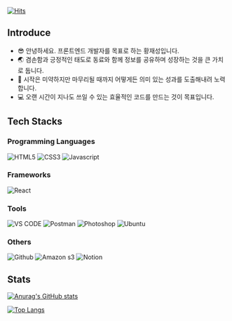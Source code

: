 [![Hits](https://hits.seeyoufarm.com/api/count/incr/badge.svg?url=https%3A%2F%2Fgithub.com%2Fshreder0804&count_bg=%23AA3DC8&title_bg=%23555555&icon=&icon_color=%238033FF&title=hits&edge_flat=false)](https://hits.seeyoufarm.com)

## Introduce

- 😎 안녕하세요. 프론트엔드 개발자를 목표로 하는 황재성입니다.
- 🌏 겸손함과 긍정적인 태도로 동료와 함께 정보를 공유하며 성장하는 것을 큰 가치로 둡니다.
- 🍎 시작은 미약하지만 마무리될 때까지 어떻게든 의미 있는 성과를 도출해내려 노력합니다.
- 💻 오랜 시간이 지나도 쓰일 수 있는 효율적인 코드를 만드는 것이 목표입니다.

## Tech Stacks

### Programming Languages

<img alt="HTML5" src ="https://img.shields.io/badge/html5-D35936.svg?&style=for-the-badge&logo=html5&logoColor=white"/> <img alt="CSS3" src ="https://img.shields.io/badge/css3-4675A6.svg?&style=for-the-badge&logo=css3&logoColor=white"/> <img alt="Javascript" src ="https://img.shields.io/badge/javascript-F3DF51.svg?&style=for-the-badge&logo=javascript&logoColor=white"/>

### Frameworks

<img alt="React" src ="https://img.shields.io/badge/react-4675A6.svg?&style=for-the-badge&logo=react"/>

### Tools

<img alt="VS CODE" src ="https://img.shields.io/badge/vs code-007acc.svg?&style=for-the-badge&logo=visual studio code&logoColor=white"/> <img alt="Postman" src ="https://img.shields.io/badge/postman-D35936.svg?&style=for-the-badge&logo=postman&logoColor=white"/> <img alt="Photoshop" src ="https://img.shields.io/badge/photoshop-4675A6.svg?&style=for-the-badge&logo=adobe photoshop&logoColor=white"/> <img alt="Ubuntu" src ="https://img.shields.io/badge/Ubuntu-E95420.svg?&style=for-the-badge&logo=Ubuntu&logoColor=white"/>

### Others

<img alt="Github" src ="https://img.shields.io/badge/github-303030.svg?&style=for-the-badge&logo=github&logoColor=white"/> <img alt="Amazon s3" src ="https://img.shields.io/badge/amazon aws s3-F3DF51.svg?&style=for-the-badge&logo=amazon s3&logoColor=black"/> <img alt="Notion" src ="https://img.shields.io/badge/notion-f7f6f3.svg?&style=for-the-badge&logo=notion&logoColor=black"/>

## Stats

[![Anurag's GitHub stats](https://github-readme-stats.vercel.app/api?username=shreder0804)](https://github.com/anuraghazra/github-readme-stats)

[![Top Langs](https://github-readme-stats.vercel.app/api/top-langs/?username=shreder0804)](https://github.com/anuraghazra/github-readme-stats)
